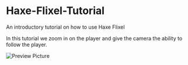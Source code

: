 # Haxe-Flixel-Tutorial

An introductory tutorial on how to use Haxe Flixel

In this tutorial we zoom in on the player and give the camera the ability to follow the player.

![Preview Picture](https://github.com/Wolfman13/Haxe-Flixel-Tutorial/blob/Tutorial-10/Tutorial_10.png?raw=true)
